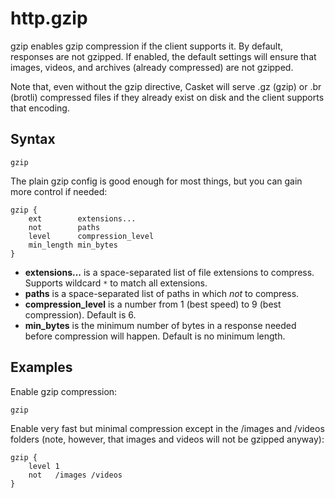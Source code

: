 # http.gzip

gzip enables gzip compression if the client supports it. By default, responses are not gzipped. If enabled, the default
settings will ensure that images, videos, and archives (already compressed) are not gzipped.

Note that, even without the gzip directive, Casket will serve .gz (gzip) or .br (brotli) compressed files if they
already exist on disk and the client supports that encoding.

## Syntax

``` casketfile
gzip
```

The plain gzip config is good enough for most things, but you can gain more control if needed:

``` casketfile
gzip {
    ext        extensions...
    not        paths
    level      compression_level
    min_length min_bytes
}
```

-   **extensions...** is a space-separated list of file extensions to compress. Supports wildcard `*` to match all
    extensions.
-   **paths** is a space-separated list of paths in which *not* to compress.
-   **compression_level** is a number from 1 (best speed) to 9 (best compression). Default is 6.
-   **min_bytes** is the minimum number of bytes in a response needed before compression will happen. Default is no
    minimum length.

## Examples

Enable gzip compression:

``` casketfile
gzip
```

Enable very fast but minimal compression except in the /images and /videos folders (note, however, that images and
videos will not be gzipped anyway):

``` casketfile
gzip {
    level 1
    not   /images /videos
}
```
